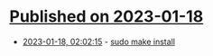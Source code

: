 # [Published on 2023-01-18](index.md)

* [2023-01-18, 02:02:15](https://news.ycombinator.com/item?id=34422519) - [sudo make install](https://bvnf.space/blog/008-sudo-make-install.html)
